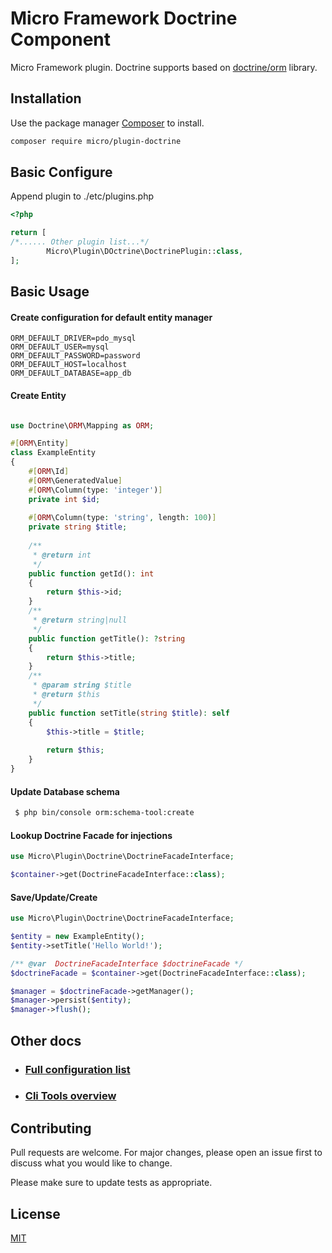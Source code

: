 # Micro Framework Doctrine Component

Micro Framework plugin. Doctrine supports based on [doctrine/orm](https://www.doctrine-project.org/) library.

## Installation

Use the package manager [Composer](https://getcomposer.org/) to install.

```bash
composer require micro/plugin-doctrine
```

## Basic Configure

Append plugin to ./etc/plugins.php

```php
<?php 

return [
/*...... Other plugin list...*/
        Micro\Plugin\DOctrine\DoctrinePlugin::class,
];

```

## Basic Usage

#### Create configuration for default entity manager

```dotenv
ORM_DEFAULT_DRIVER=pdo_mysql 
ORM_DEFAULT_USER=mysql
ORM_DEFAULT_PASSWORD=password
ORM_DEFAULT_HOST=localhost
ORM_DEFAULT_DATABASE=app_db
```


#### Create Entity

```php

use Doctrine\ORM\Mapping as ORM;

#[ORM\Entity]
class ExampleEntity
{
    #[ORM\Id]
    #[ORM\GeneratedValue]
    #[ORM\Column(type: 'integer')]
    private int $id;
    
    #[ORM\Column(type: 'string', length: 100)]
    private string $title;
    
    /**
     * @return int
     */
    public function getId(): int
    {
        return $this->id;
    }
    /**
     * @return string|null
     */
    public function getTitle(): ?string
    {
        return $this->title;
    }
    /**
     * @param string $title
     * @return $this
     */
    public function setTitle(string $title): self
    {
        $this->title = $title;
        
        return $this;
    }
}

```

#### Update Database schema

```bash
 $ php bin/console orm:schema-tool:create
```

#### Lookup Doctrine Facade for injections

```php
use Micro\Plugin\Doctrine\DoctrineFacadeInterface;

$container->get(DoctrineFacadeInterface::class);
```

#### Save/Update/Create
```php
use Micro\Plugin\Doctrine\DoctrineFacadeInterface;

$entity = new ExampleEntity();
$entity->setTitle('Hello World!');

/** @var  DoctrineFacadeInterface $doctrineFacade */
$doctrineFacade = $container->get(DoctrineFacadeInterface::class);

$manager = $doctrineFacade->getManager();
$manager->persist($entity);
$manager->flush();

```

## Other docs

 * ### [Full configuration list](docs/Configuration.md)
 * ### [Cli Tools overview](https://www.doctrine-project.org/projects/doctrine-orm/en/2.8/reference/tools.html#command-overview)




## Contributing
Pull requests are welcome. For major changes, please open an issue first to discuss what you would like to change.

Please make sure to update tests as appropriate.

## License
[MIT](LICENSE)
